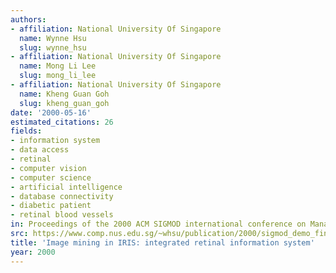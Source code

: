 ```yaml
---
authors:
- affiliation: National University Of Singapore
  name: Wynne Hsu
  slug: wynne_hsu
- affiliation: National University Of Singapore
  name: Mong Li Lee
  slug: mong_li_lee
- affiliation: National University Of Singapore
  name: Kheng Guan Goh
  slug: kheng_guan_goh
date: '2000-05-16'
estimated_citations: 26
fields:
- information system
- data access
- retinal
- computer vision
- computer science
- artificial intelligence
- database connectivity
- diabetic patient
- retinal blood vessels
in: Proceedings of the 2000 ACM SIGMOD international conference on Management of data
src: https://www.comp.nus.edu.sg/~whsu/publication/2000/sigmod_demo_final.pdf
title: 'Image mining in IRIS: integrated retinal information system'
year: 2000
---
```

